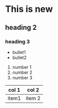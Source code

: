 # This is new

## heading 2

### heading 3

- bullet1
- bullet2

1. number 1
1. number 2
1. number 3


|col 1|col 2|
|---|---|
|item1|item 2|

